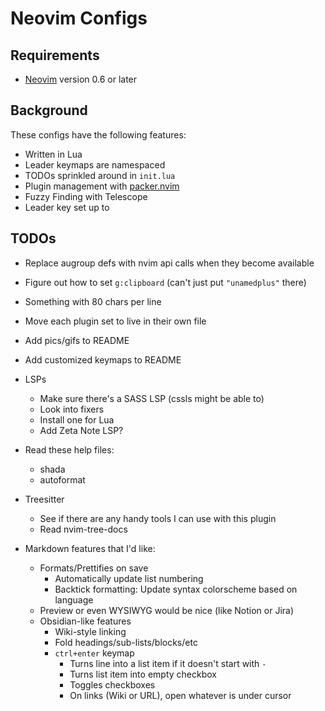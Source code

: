 # Neovim Configs

## Requirements

- [Neovim](https://neovim.io/) version 0.6 or later

## Background

These configs have the following features:
- Written in Lua
- Leader keymaps are namespaced
- TODOs sprinkled around in `init.lua`
- Plugin management with [packer.nvim](https://github.com/wbthomason/packer.nvim)
- Fuzzy Finding with Telescope
- Leader key set up to <Space>

## TODOs

- Replace augroup defs with nvim api calls when they become available
- Figure out how to set `g:clipboard` (can't just put `"unamedplus"` there)
- Something with 80 chars per line
- Move each plugin set to live in their own file
- Add pics/gifs to README
- Add customized keymaps to README

- LSPs
  - Make sure there's a SASS LSP (cssls might be able to)
  - Look into fixers
  - Install one for Lua
  - Add Zeta Note LSP?

- Read these help files:
  - shada
  - autoformat

- Treesitter
  - See if there are any handy tools I can use with this plugin
  - Read nvim-tree-docs

- Markdown features that I'd like:
  - Formats/Prettifies on save
    - Automatically update list numbering
    - Backtick formatting: Update syntax colorscheme based on language
  - Preview or even WYSIWYG would be nice (like Notion or Jira)
  - Obsidian-like features
    - Wiki-style linking
    - Fold headings/sub-lists/blocks/etc
    - `ctrl+enter` keymap
      - Turns line into a list item if it doesn't start with `-`
      - Turns list item into empty checkbox
      - Toggles checkboxes
      - On links (Wiki or URL), open whatever is under cursor

